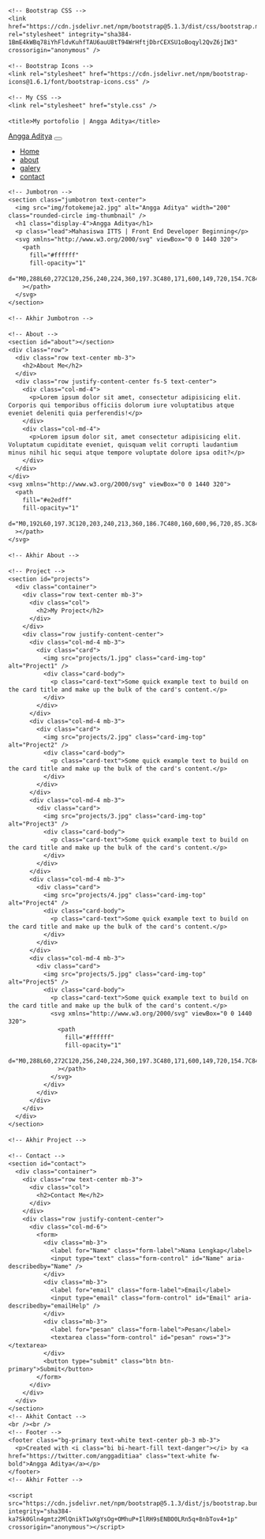 <!DOCTYPE html>
<html lang="en">
  <head>
    <meta charset="utf-8" />
    <meta name="viewport" content="width=device-width, initial-scale=1" />

    <!-- Bootstrap CSS -->
    <link href="https://cdn.jsdelivr.net/npm/bootstrap@5.1.3/dist/css/bootstrap.min.css" rel="stylesheet" integrity="sha384-1BmE4kWBq78iYhFldvKuhfTAU6auU8tT94WrHftjDbrCEXSU1oBoqyl2QvZ6jIW3" crossorigin="anonymous" />

    <!-- Bootstrap Icons -->
    <link rel="stylesheet" href="https://cdn.jsdelivr.net/npm/bootstrap-icons@1.6.1/font/bootstrap-icons.css" />

    <!-- My CSS -->
    <link rel="stylesheet" href="style.css" />

    <title>My portofolio | Angga Aditya</title>
  </head>
  <body>
    <!-- Navbar -->
    <nav class="navbar navbar-expand-lg navbar-dark bg-primary shadow-sm">
      <div class="container-fluid">
        <a class="navbar-brand" href="#">Angga Aditya</a>
        <button class="navbar-toggler" type="button" data-bs-toggle="collapse" data-bs-target="#navbarNav" aria-controls="navbarNav" aria-expanded="false" aria-label="Toggle navigation">
          <span class="navbar-toggler-icon"></span>
        </button>
        <div class="collapse navbar-collapse" id="navbarNav">
          <ul class="navbar-nav ms-auto">
            <li class="nav-item">
              <a class="nav-link active" aria-current="page" href="#">Home</a>
            </li>
            <li class="nav-item">
              <a class="nav-link" href="#">about</a>
            </li>
            <li class="nav-item">
              <a class="nav-link" href="#">galery</a>
            </li>
            <li class="nav-item">
              <a class="nav-link" href="#">contact</a>
            </li>
          </ul>
        </div>
      </div>
    </nav>
    <!-- Akhir Navbar -->

    <!-- Jumbotron -->
    <section class="jumbotron text-center">
      <img src="img/fotokemeja2.jpg" alt="Angga Aditya" width="200" class="rounded-circle img-thumbnail" />
      <h1 class="display-4">Angga Aditya</h1>
      <p class="lead">Mahasiswa ITTS | Front End Developer Beginning</p>
      <svg xmlns="http://www.w3.org/2000/svg" viewBox="0 0 1440 320">
        <path
          fill="#ffffff"
          fill-opacity="1"
          d="M0,288L60,272C120,256,240,224,360,197.3C480,171,600,149,720,154.7C840,160,960,192,1080,181.3C1200,171,1320,117,1380,90.7L1440,64L1440,320L1380,320C1320,320,1200,320,1080,320C960,320,840,320,720,320C600,320,480,320,360,320C240,320,120,320,60,320L0,320Z"
        ></path>
      </svg>
    </section>

    <!-- Akhir Jumbotron -->

    <!-- About -->
    <section id="about"></section>
    <div class="row">
      <div class="row text-center mb-3">
        <h2>About Me</h2>
      </div>
      <div class="row justify-content-center fs-5 text-center">
        <div class="col-md-4">
          <p>Lorem ipsum dolor sit amet, consectetur adipisicing elit. Corporis qui temporibus officiis dolorum iure voluptatibus atque eveniet deleniti quia perferendis!</p>
        </div>
        <div class="col-md-4">
          <p>Lorem ipsum dolor sit, amet consectetur adipisicing elit. Voluptatum cupiditate eveniet, quisquam velit corrupti laudantium minus nihil hic sequi atque tempore voluptate dolore ipsa odit?</p>
        </div>
      </div>
    </div>
    <svg xmlns="http://www.w3.org/2000/svg" viewBox="0 0 1440 320">
      <path
        fill="#e2edff"
        fill-opacity="1"
        d="M0,192L60,197.3C120,203,240,213,360,186.7C480,160,600,96,720,85.3C840,75,960,117,1080,122.7C1200,128,1320,96,1380,80L1440,64L1440,320L1380,320C1320,320,1200,320,1080,320C960,320,840,320,720,320C600,320,480,320,360,320C240,320,120,320,60,320L0,320Z"
      ></path>
    </svg>

    <!-- Akhir About -->

    <!-- Project -->
    <section id="projects">
      <div class="container">
        <div class="row text-center mb-3">
          <div class="col">
            <h2>My Project</h2>
          </div>
        </div>
        <div class="row justify-content-center">
          <div class="col-md-4 mb-3">
            <div class="card">
              <img src="projects/1.jpg" class="card-img-top" alt="Project1" />
              <div class="card-body">
                <p class="card-text">Some quick example text to build on the card title and make up the bulk of the card's content.</p>
              </div>
            </div>
          </div>
          <div class="col-md-4 mb-3">
            <div class="card">
              <img src="projects/2.jpg" class="card-img-top" alt="Project2" />
              <div class="card-body">
                <p class="card-text">Some quick example text to build on the card title and make up the bulk of the card's content.</p>
              </div>
            </div>
          </div>
          <div class="col-md-4 mb-3">
            <div class="card">
              <img src="projects/3.jpg" class="card-img-top" alt="Project3" />
              <div class="card-body">
                <p class="card-text">Some quick example text to build on the card title and make up the bulk of the card's content.</p>
              </div>
            </div>
          </div>
          <div class="col-md-4 mb-3">
            <div class="card">
              <img src="projects/4.jpg" class="card-img-top" alt="Project4" />
              <div class="card-body">
                <p class="card-text">Some quick example text to build on the card title and make up the bulk of the card's content.</p>
              </div>
            </div>
          </div>
          <div class="col-md-4 mb-3">
            <div class="card">
              <img src="projects/5.jpg" class="card-img-top" alt="Project5" />
              <div class="card-body">
                <p class="card-text">Some quick example text to build on the card title and make up the bulk of the card's content.</p>
                <svg xmlns="http://www.w3.org/2000/svg" viewBox="0 0 1440 320">
                  <path
                    fill="#ffffff"
                    fill-opacity="1"
                    d="M0,288L60,272C120,256,240,224,360,197.3C480,171,600,149,720,154.7C840,160,960,192,1080,181.3C1200,171,1320,117,1380,90.7L1440,64L1440,320L1380,320C1320,320,1200,320,1080,320C960,320,840,320,720,320C600,320,480,320,360,320C240,320,120,320,60,320L0,320Z"
                  ></path>
                </svg>
              </div>
            </div>
          </div>
        </div>
      </div>
    </section>

    <!-- Akhir Project -->

    <!-- Contact -->
    <section id="contact">
      <div class="container">
        <div class="row text-center mb-3">
          <div class="col">
            <h2>Contact Me</h2>
          </div>
        </div>
        <div class="row justify-content-center">
          <div class="col-md-6">
            <form>
              <div class="mb-3">
                <label for="Name" class="form-label">Nama Lengkap</label>
                <input type="text" class="form-control" id="Name" aria-describedby="Name" />
              </div>
              <div class="mb-3">
                <label for="email" class="form-label">Email</label>
                <input type="email" class="form-control" id="Email" aria-describedby="emailHelp" />
              </div>
              <div class="mb-3">
                <label for="pesan" class="form-label">Pesan</label>
                <textarea class="form-control" id="pesan" rows="3"></textarea>
              </div>
              <button type="submit" class="btn btn-primary">Submit</button>
            </form>
          </div>
        </div>
      </div>
    </section>
    <!-- Akhit Contact -->
    <br /><br />
    <!-- Footer -->
    <footer class="bg-primary text-white text-center pb-3 mb-3">
      <p>Created with <i class="bi bi-heart-fill text-danger"></i> by <a href="https://twitter.com/anggaditiaa" class="text-white fw-bold">Angga Aditya</a></p>
    </footer>
    <!-- Akhir Fotter -->

    <script src="https://cdn.jsdelivr.net/npm/bootstrap@5.1.3/dist/js/bootstrap.bundle.min.js" integrity="sha384-ka7Sk0Gln4gmtz2MlQnikT1wXgYsOg+OMhuP+IlRH9sENBO0LRn5q+8nbTov4+1p" crossorigin="anonymous"></script>
  </body>
</html>
